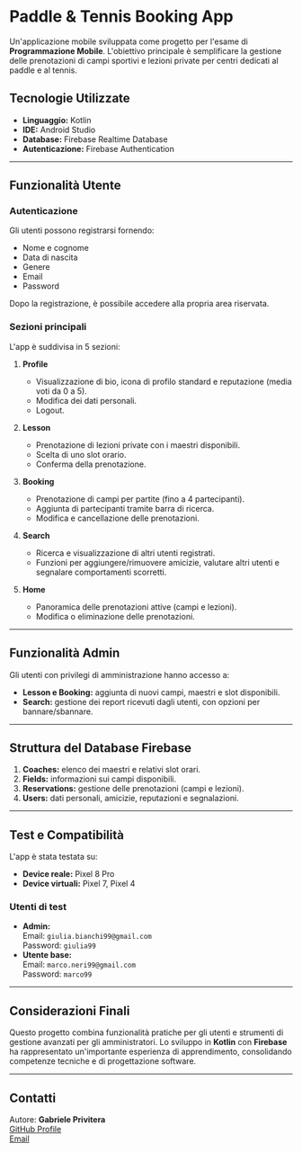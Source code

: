 # Paddle & Tennis Booking App

Un'applicazione mobile sviluppata come progetto per l'esame di **Programmazione Mobile**. L'obiettivo principale è semplificare la gestione delle prenotazioni di campi sportivi e lezioni private per centri dedicati al paddle e al tennis.

## Tecnologie Utilizzate
- **Linguaggio:** Kotlin
- **IDE:** Android Studio
- **Database:** Firebase Realtime Database
- **Autenticazione:** Firebase Authentication

---

## Funzionalità Utente

### Autenticazione
Gli utenti possono registrarsi fornendo:
- Nome e cognome
- Data di nascita
- Genere
- Email
- Password

Dopo la registrazione, è possibile accedere alla propria area riservata.

### Sezioni principali
L'app è suddivisa in 5 sezioni:

1. **Profile**
   - Visualizzazione di bio, icona di profilo standard e reputazione (media voti da 0 a 5).
   - Modifica dei dati personali.
   - Logout.

2. **Lesson**
   - Prenotazione di lezioni private con i maestri disponibili.
   - Scelta di uno slot orario.
   - Conferma della prenotazione.

3. **Booking**
   - Prenotazione di campi per partite (fino a 4 partecipanti).
   - Aggiunta di partecipanti tramite barra di ricerca.
   - Modifica e cancellazione delle prenotazioni.

4. **Search**
   - Ricerca e visualizzazione di altri utenti registrati.
   - Funzioni per aggiungere/rimuovere amicizie, valutare altri utenti e segnalare comportamenti scorretti.

5. **Home**
   - Panoramica delle prenotazioni attive (campi e lezioni).
   - Modifica o eliminazione delle prenotazioni.

---

## Funzionalità Admin
Gli utenti con privilegi di amministrazione hanno accesso a:
- **Lesson e Booking:** aggiunta di nuovi campi, maestri e slot disponibili.
- **Search:** gestione dei report ricevuti dagli utenti, con opzioni per bannare/sbannare.

---

## Struttura del Database Firebase
1. **Coaches:** elenco dei maestri e relativi slot orari.
2. **Fields:** informazioni sui campi disponibili.
3. **Reservations:** gestione delle prenotazioni (campi e lezioni).
4. **Users:** dati personali, amicizie, reputazioni e segnalazioni.

---

## Test e Compatibilità
L'app è stata testata su:
- **Device reale:** Pixel 8 Pro
- **Device virtuali:** Pixel 7, Pixel 4

### Utenti di test
- **Admin:**  
  Email: `giulia.bianchi99@gmail.com`  
  Password: `giulia99`
- **Utente base:**  
  Email: `marco.neri99@gmail.com`  
  Password: `marco99`

---

## Considerazioni Finali
Questo progetto combina funzionalità pratiche per gli utenti e strumenti di gestione avanzati per gli amministratori. Lo sviluppo in **Kotlin** con **Firebase** ha rappresentato un'importante esperienza di apprendimento, consolidando competenze tecniche e di progettazione software.

---

## Contatti
Autore: **Gabriele Privitera**  
[GitHub Profile](https://github.com/PriviteraGabriele)  
[Email](mailto:gabriele.pr.01@gmail.com)
